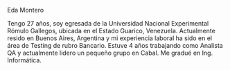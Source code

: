 Eda Montero

Tengo 27 años, soy egresada de la Universidad Nacional Experimental Rómulo Gallegos, ubicada en el Estado Guarico, Venezuela. 
Actualmente resido en Buenos Aires, Argentina y mi experiencia laboral ha sido en el área de Testing de rubro Bancario. Estuve 4 años trabajando como Analista QA y actualmente 
lidero un pequeño grupo en Cabal. Me gradué en Ing. Informática.

